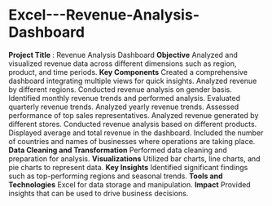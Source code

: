 # Excel---Revenue-Analysis-Dashboard
**Project Title** : Revenue Analysis Dashboard
 **Objective** 
Analyzed and visualized revenue data across different dimensions such as region, product, and time periods.
 **Key Components** 
Created a comprehensive dashboard integrating multiple views for quick insights.
Analyzed revenue by different regions.
Conducted revenue analysis on gender basis.
Identified monthly revenue trends and performed analysis.
Evaluated quarterly revenue trends.
Analyzed yearly revenue trends.
Assessed performance of top sales representatives.
Analyzed revenue generated by different stores.
Conducted revenue analysis based on different products.
Displayed average and total revenue in the dashboard.
Included the number of countries and names of businesses where operations are taking place.
 **Data Cleaning and Transformation**
Performed data cleaning and preparation for analysis.
 **Visualizations**
Utilized bar charts, line charts, and pie charts to represent data.
 **Key Insights**
Identified significant findings such as top-performing regions and seasonal trends.
 **Tools and Technologies**
Excel for data storage and manipulation.
 **Impact**
Provided insights that can be used to drive business decisions.




